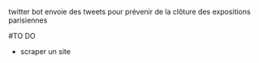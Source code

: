 twitter bot envoie des tweets pour prévenir de la clôture des expositions parisiennes

#TO DO
* scraper un site